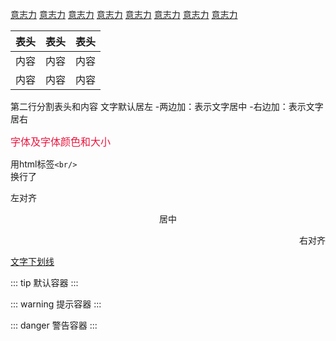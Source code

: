 [意志力](/bar/three/)
[意志力](/bar/three/)
[意志力](/bar/three/)
[意志力](/bar/three/)
[意志力](/bar/three/)
[意志力](/bar/three/)
[意志力](/bar/three/)
[意志力](/bar/three/)

|表头|表头|表头|
|-|:-:|-:|
|内容|内容|内容|
|内容|内容|内容|

第二行分割表头和内容
文字默认居左
-两边加：表示文字居中
-右边加：表示文字居右

<font face="微软雅黑" color="#ea163f" size="3">字体及字体颜色和大小</font>

用html标签`<br/>`<br/>换行了

<p align="left">左对齐</p>
<p align="center">居中</p>
<p align="right">右对齐</p>

<u>文字下划线</u>


::: tip
默认容器
:::

::: warning
提示容器
:::

::: danger
警告容器
:::